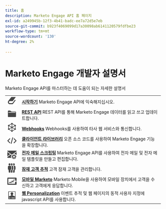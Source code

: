 ```yaml
---
title: 홈
description: Marketo Engage API 홈 페이지
exl-id: a249945b-12f3-4b41-badc-ee7a72d5e7eb
source-git-commit: b923f4069099d17a30098ab6141120579fdfbe23
workflow-type: tm+mt
source-wordcount: '130'
ht-degree: 2%

---
```


# Marketo Engage 개발자 설명서

Marketo Engage API를 마스터하는 데 도움이 되는 자세한 설명서

<table>
<tbody>
<tr>
<td><a href="getting-started.md"><img src="assets/Smock_Book_18_N.svg" width="50" alt="시작하기"></a></td><td><a href="getting-started.md"><strong>시작하기</strong></a> Marketo Engage API에 익숙해지십시오.</td>
</tr>
<tr>
<td><a href="https://developer.adobe.com/marketo-apis/"><img src="assets/Smock_AppleFiles_18_N.svg" width="50" alt="REST API"></a></td><td><a href="https://developer.adobe.com/marketo-apis/"><strong>REST API</strong></a> REST API를 통해 Marketo Engage 데이터를 읽고 쓰고 업데이트합니다.</td>
</tr>
<tr>
<td><a href="webhooks/webhooks.md"><img src="assets/Smock_SocialNetwork_18_N.svg" width="50" alt="웹훅"></a></td><td><a href="webhooks/webhooks.md"><strong>Webhooks</strong></a> Webhooks를 사용하여 타사 웹 서비스와 통신합니다.</td>
</tr>
<tr>
<td><a href="https://github.com/Marketo/Community-Supported-Client-Libraries"><img src="assets/Smock_Code_18_N.svg" width="50" alt="클라이언트 라이브러리"></a></td><td><a href="https://github.com/Marketo/Community-Supported-Client-Libraries"><strong>클라이언트 라이브러리</strong></a> 오픈 소스 코드를 사용하여 Marketo Engage 기능을 확장합니다.</td>
</tr>
<tr>
<td><a href="email-scripting.md"><img src="assets/Smock_EmailGear_18_N.svg" width="50" alt="이메일 스크립팅"></a></td><td><a href="email-scripting.md"><strong>전자 메일 스크립팅</strong></a> Marketo Engage API를 사용하여 전자 메일 및 전자 메일 템플릿을 만들고 편집합니다.</td>
</tr>
<tr>
<td><a href="javascript-api/lead-tracking.md"><img src="assets/Smock_PeopleGroup_18_N.svg" width="50" alt="잠재 고객 추적"></a></td><td><a href="javascript-api/lead-tracking.md"><strong>잠재 고객 추적</strong></a> 고객 잠재 고객을 관리합니다.</td>
</tr>
<tr>
<td><a href="mobile/mobile.md"><img src="assets/Smock_MobileServices_18_N.svg" width="50" alt="모바일 Marketo"></a></td><td><a href="mobile/mobile.md"><strong>모바일 Marketo</strong></a> Marketo Mobile을 사용하여 모바일 장치에서 고객을 수신하고 고객에게 응답합니다.</td>
</tr>
<tr>
<td><a href="javascript-api/web-personalization.md"><img src="assets/Smock_PersonalizationField_18_N.svg" width="50" alt="웹 Personalization"></a></td><td><a href="javascript-api/web-personalization.md"><strong>웹 Personalization</strong></a> 이벤트 추적 및 웹 페이지의 동적 사용자 지정에 javascript API를 사용합니다.</td>
</tr>
</tbody>
</table>
